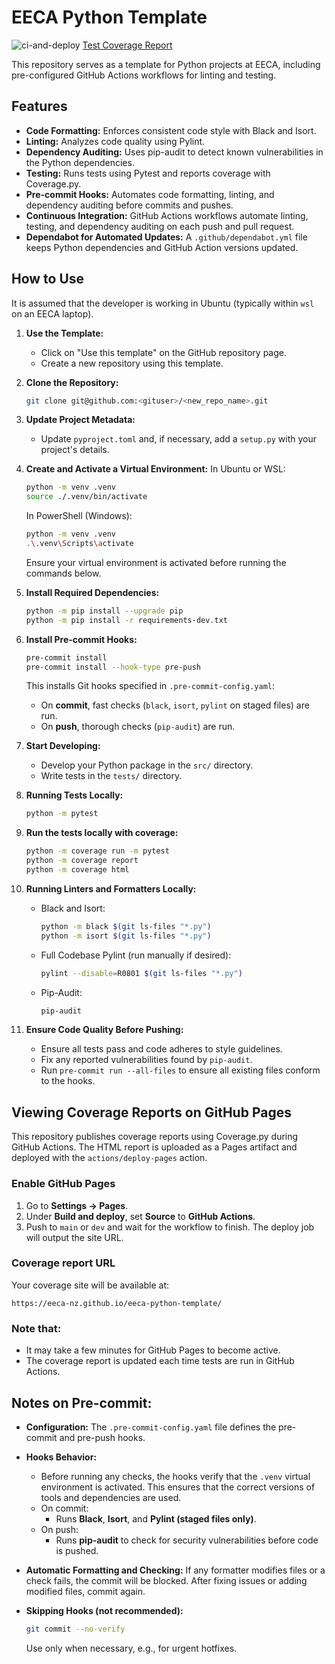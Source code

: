 # EECA Python Template

![ci-and-deploy](https://github.com/EECA-NZ/eeca-python-template/actions/workflows/ci-and-deploy.yml/badge.svg)
[Test Coverage Report](https://eeca-nz.github.io/eeca-python-template/htmlcov)

This repository serves as a template for Python projects at EECA, including pre-configured GitHub Actions workflows for linting and testing.

## Features
*   **Code Formatting:** Enforces consistent code style with Black and Isort.
*   **Linting:** Analyzes code quality using Pylint.
*   **Dependency Auditing:** Uses pip-audit to detect known vulnerabilities in the Python dependencies.
*   **Testing:** Runs tests using Pytest and reports coverage with Coverage.py.
*   **Pre-commit Hooks:** Automates code formatting, linting, and dependency auditing before commits and pushes.
*   **Continuous Integration:** GitHub Actions workflows automate linting, testing, and dependency auditing on each push and pull request.
*   **Dependabot for Automated Updates:** A `.github/dependabot.yml` file keeps Python dependencies and GitHub Action versions updated.

## How to Use
It is assumed that the developer is working in Ubuntu (typically within `wsl` on an EECA laptop).

1.  **Use the Template:**
    *   Click on "Use this template" on the GitHub repository page.
    *   Create a new repository using this template.

2.  **Clone the Repository:**
    ```bash
    git clone git@github.com:<gituser>/<new_repo_name>.git
    ```

3.  **Update Project Metadata:**
    *   Update `pyproject.toml` and, if necessary, add a `setup.py` with your project's details.

4.  **Create and Activate a Virtual Environment:**
    In Ubuntu or WSL:
    ```bash
    python -m venv .venv
    source ./.venv/bin/activate
    ```
    In PowerShell (Windows):
    ```bash
    python -m venv .venv
    .\.venv\Scripts\activate
    ```
    Ensure your virtual environment is activated before running the commands below.

5.  **Install Required Dependencies:**
    ```bash
    python -m pip install --upgrade pip
    python -m pip install -r requirements-dev.txt
    ```

6.  **Install Pre-commit Hooks:**
    ```bash
    pre-commit install
    pre-commit install --hook-type pre-push
    ```

    This installs Git hooks specified in `.pre-commit-config.yaml`:
    *   On **commit**, fast checks (`black`, `isort`, `pylint` on staged files) are run.
    *   On **push**, thorough checks (`pip-audit`) are run.

7.  **Start Developing:**
    *   Develop your Python package in the `src/` directory.
    *   Write tests in the `tests/` directory.

8.  **Running Tests Locally:**
    ```bash
    python -m pytest
    ```

9. **Run the tests locally with coverage:**
    ```bash
    python -m coverage run -m pytest
    python -m coverage report
    python -m coverage html
    ```

11. **Running Linters and Formatters Locally:**
    *   Black and Isort:
        ```bash
        python -m black $(git ls-files "*.py")
        python -m isort $(git ls-files "*.py")
        ```
    *   Full Codebase Pylint (run manually if desired):
        ```bash
        pylint --disable=R0801 $(git ls-files "*.py")
        ```
    *   Pip-Audit:
        ```bash
        pip-audit
        ```

12. **Ensure Code Quality Before Pushing:**
    *   Ensure all tests pass and code adheres to style guidelines.
    *   Fix any reported vulnerabilities found by `pip-audit`.
    *   Run `pre-commit run --all-files` to ensure all existing files conform to the hooks.


## Viewing Coverage Reports on GitHub Pages

This repository publishes coverage reports using Coverage.py during GitHub Actions.
The HTML report is uploaded as a Pages artifact and deployed with the `actions/deploy-pages` action.

### Enable GitHub Pages

1. Go to **Settings -> Pages**.
2. Under **Build and deploy**, set **Source** to **GitHub Actions**.
3. Push to `main` or `dev` and wait for the workflow to finish. The deploy job will output the site URL.

### Coverage report URL

Your coverage site will be available at:
```
https://eeca-nz.github.io/eeca-python-template/
```

### Note that:

*   It may take a few minutes for GitHub Pages to become active.
*   The coverage report is updated each time tests are run in GitHub Actions.

## Notes on Pre-commit:
*   **Configuration:** The `.pre-commit-config.yaml` file defines the pre-commit and pre-push hooks.
*   **Hooks Behavior:**

    *   Before running any checks, the hooks verify that the `.venv` virtual environment is activated. This ensures that the correct versions of tools and dependencies are used.
    *   On commit:
        *   Runs **Black**, **Isort**, and **Pylint (staged files only)**.
    *   On push:
        *   Runs **pip-audit** to check for security vulnerabilities before code is pushed.

*   **Automatic Formatting and Checking:**
    If any formatter modifies files or a check fails, the commit will be blocked. After fixing issues or adding modified files, commit again.

*   **Skipping Hooks (not recommended):**
    ```bash
    git commit --no-verify
    ```

    Use only when necessary, e.g., for urgent hotfixes.
